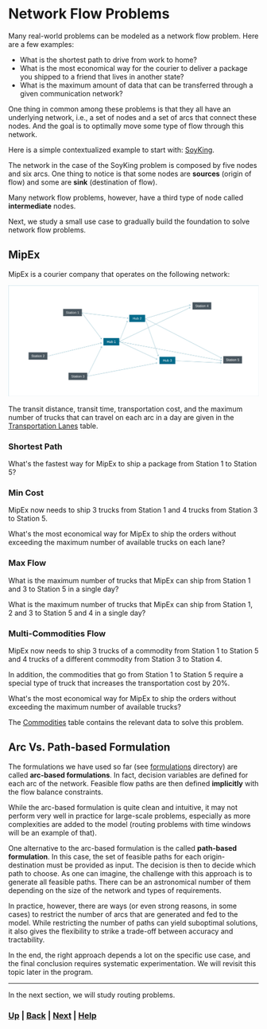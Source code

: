 # Network Flow Problems
Many real-world problems can be modeled as a network flow problem. Here are 
a few examples:
- What is the shortest path to drive from work to home?
- What is the most economical way for the courier to deliver a package you 
  shipped to a friend that lives in another state?
- What is the maximum amount of data that can be transferred through a given 
  communication network?

One thing in common among these problems is that they all have an 
underlying network, i.e., a set of nodes and a set of arcs that connect 
these nodes. And the goal is to optimally move some type of flow through this 
network.

Here is a simple contextualized example to start with:
[SoyKing](https://www.mipwise.com/use-cases/soyking).

The network in the case of the SoyKing problem is composed by five nodes and 
six arcs. One thing to notice is that some nodes are **sources** (origin of flow)
and some are **sink** (destination of flow).

Many network flow problems, however, have a third type of node called 
**intermediate** nodes.

Next, we study a small use case to gradually build the foundation to solve 
network flow problems.

## MipEx
MipEx is a courier company that operates on the following network:

![MipEx](docs/MipEx.png)

The transit distance, transit time, transportation cost, and the maximum 
number of trucks that can travel on each arc in a day are given in the 
[Transportation Lanes](data/transportation_lanes.csv) table.

### Shortest Path
What's the fastest way for MipEx to ship a package from Station 1 to Station 5?

### Min Cost
MipEx now needs to ship 3 trucks from Station 1 and 4 trucks 
from Station 3 to Station 5.

What's the most economical way for MipEx to ship the orders without exceeding 
the maximum number of available trucks on each lane?

### Max Flow
What is the maximum number of trucks that MipEx can ship from Station 1 and 
3 to Station 5 in a single day?

What is the maximum number of trucks that MipEx can ship from Station 1, 2 
and 3 to Station 5 and 4 in a single day?

### Multi-Commodities Flow
MipEx now needs to ship 3 trucks of a commodity from Station 1 to Station 5 
and 4 trucks of a different commodity from Station 3 to Station 4.

In addition, the commodities that go from Station 1 to Station 5 
require a special type of truck that increases the transportation cost by 
20%.

What's the most economical way for MipEx to ship the orders without exceeding 
the maximum number of available trucks?

The [Commodities](data/commodities.csv) table contains the relevant data to 
solve this problem.

## Arc Vs. Path-based Formulation
The formulations we have used so far (see [formulations](formulations) 
directory) are called **arc-based formulations**. In fact, decision variables 
are defined for each arc of the network. Feasible flow paths are then 
defined **implicitly** with the flow balance constraints.

While the arc-based formulation is quite clean and intuitive, it may not 
perform very well in practice for large-scale problems, especially as more 
complexities are added to the model (routing problems with time windows will 
be an example of that).

One alternative to the arc-based formulation is the called **path-based 
formulation**. In this case, the set of feasible paths for each 
origin-destination must be provided as input. The decision is then to decide 
which path to choose. As one can imagine, the challenge with this approach 
is to generate all feasible paths. There can be an astronomical number of 
them depending on the size of the network and types of requirements.

In practice, however, there are ways (or even strong reasons, in some cases)
to restrict the number of arcs that are generated and fed to the model. 
While restricting the number of paths can yield suboptimal solutions, it 
also gives the flexibility to strike a trade-off between accuracy and 
tractability.

In the end, the right approach depends a lot on the specific use case, and 
the final conclusion requires systematic experimentation. We will revisit 
this topic later in the program.

------------------------------------------------------------------------------

In the next section, we will study routing problems.

### [Up][up] | [Back][back] | [Next][next] | [Help][help]

[up]: ../README.md
[back]: ../0_formulation_template/README.md
[next]: ../2_routing_problems/README.md
[help]: ../../0_help/README.md